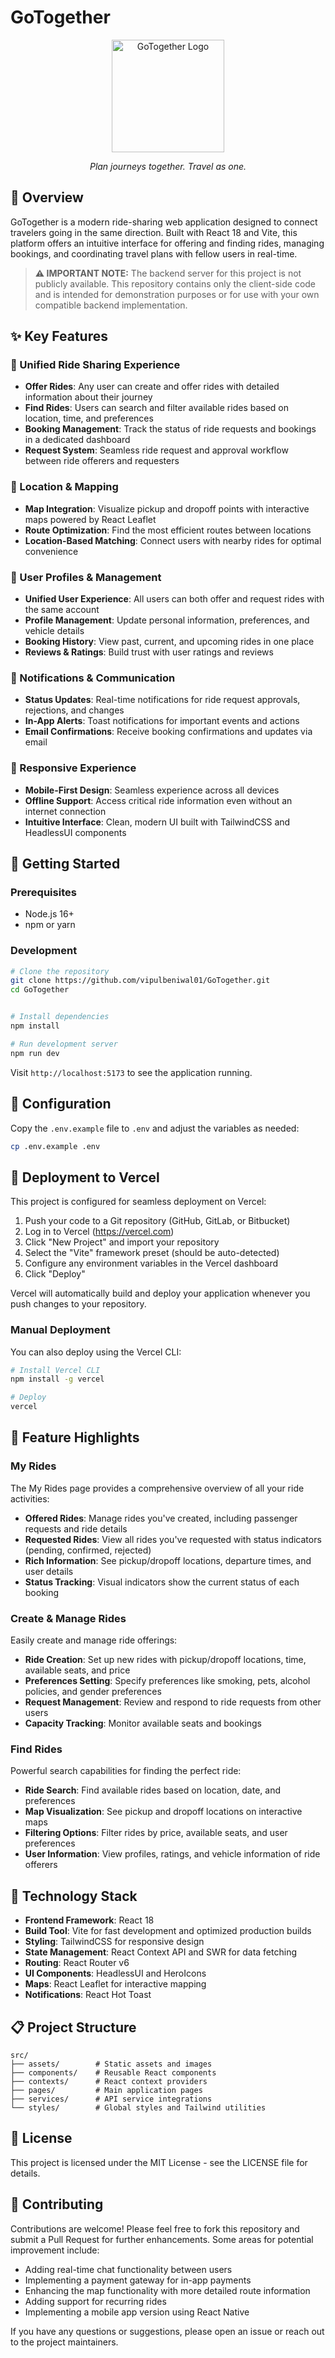 # GoTogether

<div align="center">
  <img src="https://github.com/vipulbeniwal01/GoTogether/blob/main/public/favicon.ico" alt="GoTogether Logo" width="180">
  <p><em>Plan journeys together. Travel as one.</em></p>
</div>

## 🌟 Overview

GoTogether is a modern ride-sharing web application designed to connect travelers going in the same direction. Built with React 18 and Vite, this platform offers an intuitive interface for offering and finding rides, managing bookings, and coordinating travel plans with fellow users in real-time.

> **⚠️ IMPORTANT NOTE:** The backend server for this project is not publicly available. This repository contains only the client-side code and is intended for demonstration purposes or for use with your own compatible backend implementation.

## ✨ Key Features

### 🚗 Unified Ride Sharing Experience
- **Offer Rides**: Any user can create and offer rides with detailed information about their journey
- **Find Rides**: Users can search and filter available rides based on location, time, and preferences
- **Booking Management**: Track the status of ride requests and bookings in a dedicated dashboard
- **Request System**: Seamless ride request and approval workflow between ride offerers and requesters

### 📍 Location & Mapping
- **Map Integration**: Visualize pickup and dropoff points with interactive maps powered by React Leaflet
- **Route Optimization**: Find the most efficient routes between locations
- **Location-Based Matching**: Connect users with nearby rides for optimal convenience

### 👥 User Profiles & Management
- **Unified User Experience**: All users can both offer and request rides with the same account
- **Profile Management**: Update personal information, preferences, and vehicle details
- **Booking History**: View past, current, and upcoming rides in one place
- **Reviews & Ratings**: Build trust with user ratings and reviews

### 🔔 Notifications & Communication
- **Status Updates**: Real-time notifications for ride request approvals, rejections, and changes
- **In-App Alerts**: Toast notifications for important events and actions
- **Email Confirmations**: Receive booking confirmations and updates via email

### 📱 Responsive Experience
- **Mobile-First Design**: Seamless experience across all devices
- **Offline Support**: Access critical ride information even without an internet connection
- **Intuitive Interface**: Clean, modern UI built with TailwindCSS and HeadlessUI components

## 🚀 Getting Started

### Prerequisites
- Node.js 16+
- npm or yarn

### Development

```bash
# Clone the repository
git clone https://github.com/vipulbeniwal01/GoTogether.git
cd GoTogether


# Install dependencies
npm install

# Run development server
npm run dev
```

Visit `http://localhost:5173` to see the application running.

## 🔧 Configuration

Copy the `.env.example` file to `.env` and adjust the variables as needed:

```bash
cp .env.example .env
```

## 📱 Deployment to Vercel

This project is configured for seamless deployment on Vercel:

1. Push your code to a Git repository (GitHub, GitLab, or Bitbucket)
2. Log in to Vercel (https://vercel.com)
3. Click "New Project" and import your repository
4. Select the "Vite" framework preset (should be auto-detected)
5. Configure any environment variables in the Vercel dashboard
6. Click "Deploy"

Vercel will automatically build and deploy your application whenever you push changes to your repository.

### Manual Deployment

You can also deploy using the Vercel CLI:

```bash
# Install Vercel CLI
npm install -g vercel

# Deploy
vercel
```

## 📲 Feature Highlights

### My Rides
The My Rides page provides a comprehensive overview of all your ride activities:

- **Offered Rides**: Manage rides you've created, including passenger requests and ride details
- **Requested Rides**: View all rides you've requested with status indicators (pending, confirmed, rejected)
- **Rich Information**: See pickup/dropoff locations, departure times, and user details
- **Status Tracking**: Visual indicators show the current status of each booking

### Create & Manage Rides
Easily create and manage ride offerings:

- **Ride Creation**: Set up new rides with pickup/dropoff locations, time, available seats, and price
- **Preferences Setting**: Specify preferences like smoking, pets, alcohol policies, and gender preferences
- **Request Management**: Review and respond to ride requests from other users
- **Capacity Tracking**: Monitor available seats and bookings

### Find Rides
Powerful search capabilities for finding the perfect ride:

- **Ride Search**: Find available rides based on location, date, and preferences
- **Map Visualization**: See pickup and dropoff locations on interactive maps
- **Filtering Options**: Filter rides by price, available seats, and user preferences
- **User Information**: View profiles, ratings, and vehicle information of ride offerers

## 🧰 Technology Stack

- **Frontend Framework**: React 18
- **Build Tool**: Vite for fast development and optimized production builds
- **Styling**: TailwindCSS for responsive design
- **State Management**: React Context API and SWR for data fetching
- **Routing**: React Router v6
- **UI Components**: HeadlessUI and HeroIcons
- **Maps**: React Leaflet for interactive mapping
- **Notifications**: React Hot Toast

## 📋 Project Structure

```
src/
├── assets/        # Static assets and images
├── components/    # Reusable React components
├── contexts/      # React context providers
├── pages/         # Main application pages
├── services/      # API service integrations
└── styles/        # Global styles and Tailwind utilities
```

## 📝 License

This project is licensed under the MIT License - see the LICENSE file for details.

## 🤝 Contributing

Contributions are welcome! Please feel free to fork this repository and submit a Pull Request for further enhancements. Some areas for potential improvement include:

- Adding real-time chat functionality between users
- Implementing a payment gateway for in-app payments
- Enhancing the map functionality with more detailed route information
- Adding support for recurring rides
- Implementing a mobile app version using React Native

If you have any questions or suggestions, please open an issue or reach out to the project maintainers.
